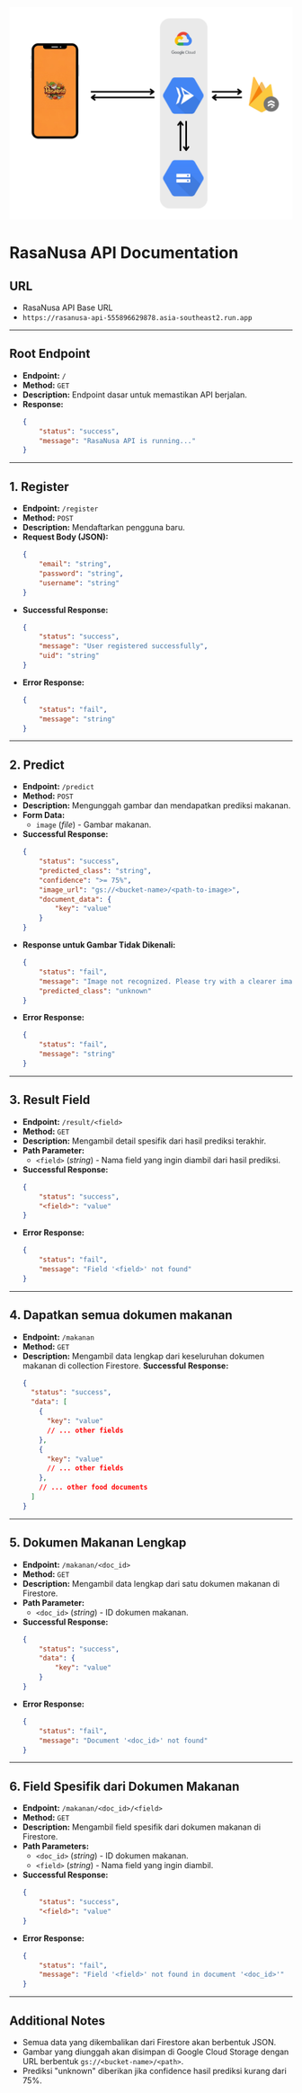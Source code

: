 ![Infrastructure Design](infrastructure.png)

# **RasaNusa API Documentation**

## **URL**
* RasaNusa API Base URL
* `https://rasanusa-api-555896629878.asia-southeast2.run.app`

---

## **Root Endpoint**
- **Endpoint:** `/`
- **Method:** `GET`
- **Description:** Endpoint dasar untuk memastikan API berjalan.
- **Response:**
    ```json
    {
        "status": "success",
        "message": "RasaNusa API is running..."
    }
    ```

---

## **1. Register**
- **Endpoint:** `/register`
- **Method:** `POST`
- **Description:** Mendaftarkan pengguna baru.
- **Request Body (JSON):**
    ```json
    {
        "email": "string",
        "password": "string",
        "username": "string"
    }
    ```
- **Successful Response:**
    ```json
    {
        "status": "success",
        "message": "User registered successfully",
        "uid": "string"
    }
    ```
- **Error Response:**
    ```json
    {
        "status": "fail",
        "message": "string"
    }
    ```

---

## **2. Predict**
- **Endpoint:** `/predict`
- **Method:** `POST`
- **Description:** Mengunggah gambar dan mendapatkan prediksi makanan.
- **Form Data:**
    - `image` (*file*) - Gambar makanan.
- **Successful Response:**
    ```json
    {
        "status": "success",
        "predicted_class": "string",
        "confidence": ">= 75%",
        "image_url": "gs://<bucket-name>/<path-to-image>",
        "document_data": {
            "key": "value"
        }
    }
    ```
- **Response untuk Gambar Tidak Dikenali:**
    ```json
    {
        "status": "fail",
        "message": "Image not recognized. Please try with a clearer image.",
        "predicted_class": "unknown"
    }
    ```
- **Error Response:**
    ```json
    {
        "status": "fail",
        "message": "string"
    }
    ```

---

## **3. Result Field**
- **Endpoint:** `/result/<field>`
- **Method:** `GET`
- **Description:** Mengambil detail spesifik dari hasil prediksi terakhir.
- **Path Parameter:**
    - `<field>` (*string*) - Nama field yang ingin diambil dari hasil prediksi.
- **Successful Response:**
    ```json
    {
        "status": "success",
        "<field>": "value"
    }
    ```
- **Error Response:**
    ```json
    {
        "status": "fail",
        "message": "Field '<field>' not found"
    }
    ```

---

## **4. Dapatkan semua dokumen makanan**
- **Endpoint:** `/makanan`
- **Method:** `GET`
- **Description:** Mengambil data lengkap dari keseluruhan dokumen makanan di collection Firestore.
**Successful Response:**
  ```json
  {
    "status": "success",
    "data": [
      {
        "key": "value"
        // ... other fields
      },
      {
        "key": "value"
        // ... other fields
      },
      // ... other food documents
    ]
  }
  ```

---

## **5. Dokumen Makanan Lengkap**
- **Endpoint:** `/makanan/<doc_id>`
- **Method:** `GET`
- **Description:** Mengambil data lengkap dari satu dokumen makanan di Firestore.
- **Path Parameter:**
    - `<doc_id>` (*string*) - ID dokumen makanan.
- **Successful Response:**
    ```json
    {
        "status": "success",
        "data": {
            "key": "value"
        }
    }
    ```
- **Error Response:**
    ```json
    {
        "status": "fail",
        "message": "Document '<doc_id>' not found"
    }
    ```

---

## **6. Field Spesifik dari Dokumen Makanan**
- **Endpoint:** `/makanan/<doc_id>/<field>`
- **Method:** `GET`
- **Description:** Mengambil field spesifik dari dokumen makanan di Firestore.
- **Path Parameters:**
    - `<doc_id>` (*string*) - ID dokumen makanan.
    - `<field>` (*string*) - Nama field yang ingin diambil.
- **Successful Response:**
    ```json
    {
        "status": "success",
        "<field>": "value"
    }
    ```
- **Error Response:**
    ```json
    {
        "status": "fail",
        "message": "Field '<field>' not found in document '<doc_id>'"
    }
    ```

---

## **Additional Notes**
- Semua data yang dikembalikan dari Firestore akan berbentuk JSON.
- Gambar yang diunggah akan disimpan di Google Cloud Storage dengan URL berbentuk `gs://<bucket-name>/<path>`.
- Prediksi "unknown" diberikan jika confidence hasil prediksi kurang dari 75%.
